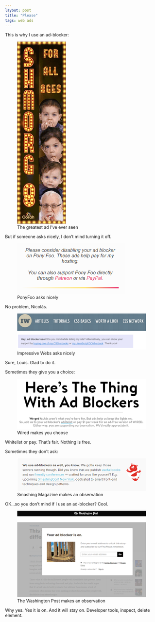 ```yaml
---
layout: post
title: "Please"
tags: web ads
---
```


This is why I use an ad-blocker:

<figure>
    <img alt="A disturbing animated ad of three creepy children and an old man eating some unidentifiable substance" src="/images/blocker-oorah.gif" />
    <figcaption>The greatest ad I’ve ever seen</figcaption>
</figure>

But if someone asks nicely, I don’t mind turning it off.

<figure>
    <img alt="Nicolás Bevacqua asks that you whitelist his ads" src="/images/blocker-pony-foo.png" />
    <figcaption>PonyFoo asks nicely</figcaption>
</figure>

No problem, Nicolás.

<figure>
    <img alt="Louis Lazaris asks that you whitelist his ads" src="/images/blocker-impressive-webs.png" />
    <figcaption>Impressive Webs asks nicely</figcaption>
</figure>

Sure, Louis. Glad to do it.

Sometimes they give you a choice:

<figure>
    <img alt="Wired asks that you either unblock ads or pay $1 per month" src="/images/blocker-wired.png" />
    <figcaption>Wired makes you choose</figcaption>
</figure>

Whitelist or pay. That’s fair. Nothing is free.

Sometimes they don’t ask:

<figure>
    <img alt="Smashing Magazine says they use ad blockers" src="/images/blocker-smashing-magazine.png" />
    <figcaption>Smashing Magazine makes an observation</figcaption>
</figure>

OK…so you don’t mind if I use an ad-blocker? Cool.

<figure>
    <img alt="The Washington Post tells you that your ad-blocker is on" src="/images/blocker-washington-post.png" />
    <figcaption>The Washington Post makes an observation</figcaption>
</figure>

Why yes. Yes it is on. And it will stay on. Developer tools, inspect, delete element.
